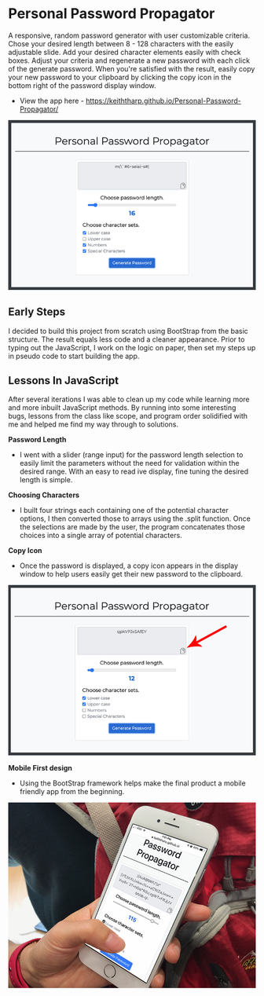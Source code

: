 # Personal Password Propagator
A responsive, random password generator with user customizable criteria. Chose your desired length between 8 - 128 characters with the easily adjustable slide. Add your desired character elements easily with check boxes. Adjust your criteria and regenerate a new password with each click of the generate password. When you're satisfied with the result, easily copy your new password to your clipboard by clicking the copy icon in the bottom right of the password display window.
 - View the app here - https://keiththarp.github.io/Personal-Password-Propagator/

![Screen cap of propagator](/assets/Personal-Password-Propagator-1.png)

## Early Steps
I decided to build this project from scratch using BootStrap from the basic structure. The result equals less code and a cleaner appearance. Prior to typing out the JavaScript, I work on the logic on paper, then set my steps up in pseudo code to start building the app.

## Lessons In JavaScript
After several iterations I was able to clean up my code while learning more and more inbuilt JavaScript methods. By running into some interesting bugs, lessons from the class like scope, and program order solidified with me and helped me find my way through to solutions.

**Password Length**
* I went with a slider (range input) for the password length selection to easily limit the parameters without the need for validation within the desired range. With an easy to read ive display, fine tuning the desired length is simple.

**Choosing Characters**
* I built four strings each containing one of the potential character options, I then converted those to arrays using the .split function. Once the selections are made by the user, the program concatenates those choices into a single array of potential characters.

**Copy Icon**
* Once the password is displayed, a copy icon appears in the display window to help users easily get their new password to the clipboard.

![Screen cap of copy icon](/assets/Personal-Password-Propagator-copy-button.png)

**Mobile First design**
* Using the BootStrap framework helps make the final product a mobile friendly app from the beginning.

![Photo of mobile presentation on device in action.](/assets/Password-Propagator-iphone.png)





